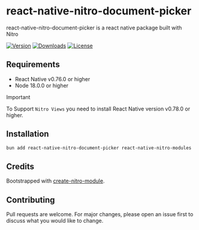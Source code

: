 # react-native-nitro-document-picker

react-native-nitro-document-picker is a react native package built with Nitro

[![Version](https://img.shields.io/npm/v/react-native-nitro-document-picker.svg)](https://www.npmjs.com/package/react-native-nitro-document-picker)
[![Downloads](https://img.shields.io/npm/dm/react-native-nitro-document-picker.svg)](https://www.npmjs.com/package/react-native-nitro-document-picker)
[![License](https://img.shields.io/npm/l/react-native-nitro-document-picker.svg)](https://github.com/patrickkabwe/react-native-nitro-document-picker/LICENSE)

## Requirements

- React Native v0.76.0 or higher
- Node 18.0.0 or higher

> [!IMPORTANT]  
> To Support `Nitro Views` you need to install React Native version v0.78.0 or higher.

## Installation

```bash
bun add react-native-nitro-document-picker react-native-nitro-modules
```

## Credits

Bootstrapped with [create-nitro-module](https://github.com/patrickkabwe/create-nitro-module).

## Contributing

Pull requests are welcome. For major changes, please open an issue first to discuss what you would like to change.
